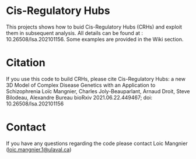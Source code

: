 # Cis-Regulatory Hubs
This projects shows how to buid Cis-Regulatory Hubs (CRHs) and exploit them in subsequent analysis. All details can be found at : 10.26508/lsa.202101156. Some examples are provided in the Wiki section.


# Citation
If you use this code to build CRHs, please cite  Cis-Regulatory Hubs: a new 3D Model of Complex Disease Genetics with an Application to Schizophrenia
Loïc Mangnier, Charles Joly-Beauparlant, Arnaud Droit, Steve Bilodeau, Alexandre Bureau bioRxiv 2021.06.22.449467; doi: 10.26508/lsa.202101156 

# Contact
If you have any questions regarding the code please contact Loic Mangnier (loic.mangnier.1@ulaval.ca)
